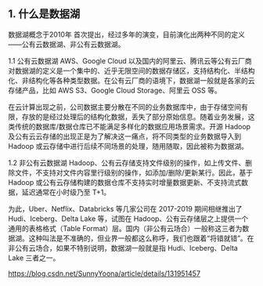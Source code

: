 
## 1. 什么是数据湖

数据湖概念于2010年 首次提出，经过多年的演变，目前演化出两种不同的定义——公有云数据湖、非公有云数据湖。

1.1 公有云数据湖
AWS、Google Cloud 以及国内的阿里云、腾讯云等公有云厂商对数据湖的定义是一个集中的、近乎无限空间的数据存储区，支持结构化、半结构化、非结构化等各种类型数据。在公有云厂商的语境下，数据湖一般就是各家的云存储产品，比如 AWS S3、Google Cloud Storage、阿里云 OSS 等。

在云计算出现之前，公司数据主要分散在不同的业务数据库中，由于存储空间有限，存放的是经过处理后的结构化数据，丢失了部分原始信息。随着业务发展，这类传统的数据库/数据仓库已不能满足多样化的数据应用场景需求。开源 Hadoop及公有云云存储的出现正是为了解决这一痛点，将不同类型的业务数据导入到Hadoop 或云存储中进行后续不同场景的处理，随用随取，因此被称为数据湖。

1.2 非公有云数据湖
Hadoop、公有云存储支持文件级别的操作，如上传文件、删除文件，不支持对文件内容里行级别的操作，如添加/删除/更新某行。因此，基于 Hadoop 或公有云存储构建的数据仓库不支持实时增量数据更新、不支持流式数据，延迟通常在小时级乃至 T+1。

为此，Uber、Netflix、Databricks 等几家公司在 2017-2019 期间相继推出了Hudi、Iceberg、Delta Lake 等，试图在 Hadoop、公有云存储层之上提供一个通用的表格格式（Table Format）层。国内（非公有云场合）一般称这三者为数据湖。这种叫法是不准确的，但业界一般都这么称呼，我们也跟着“将错就错”。在非公有云场合，如果不特别说明，数据湖一般就是指 Hudi、Iceberg、Delta Lake 三者之一。

https://blog.csdn.net/SunnyYoona/article/details/131951457
